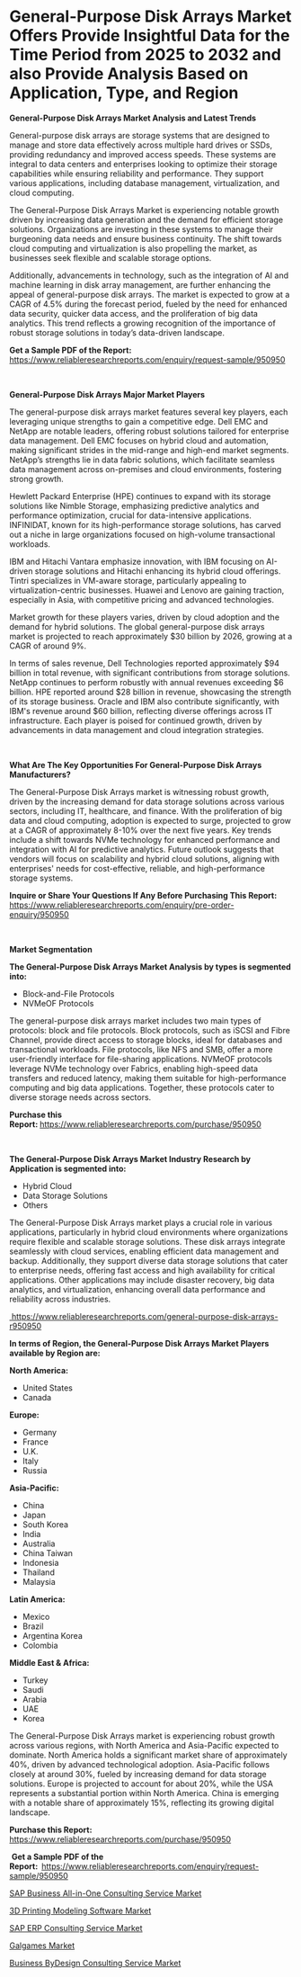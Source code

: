 <p><h1>General-Purpose Disk Arrays Market Offers Provide Insightful Data for the Time Period from 2025 to 2032 and also Provide Analysis Based on Application, Type, and Region</h1></p><p><strong>General-Purpose Disk Arrays Market Analysis and Latest Trends</strong></p>
<p><p>General-purpose disk arrays are storage systems that are designed to manage and store data effectively across multiple hard drives or SSDs, providing redundancy and improved access speeds. These systems are integral to data centers and enterprises looking to optimize their storage capabilities while ensuring reliability and performance. They support various applications, including database management, virtualization, and cloud computing.</p><p>The General-Purpose Disk Arrays Market is experiencing notable growth driven by increasing data generation and the demand for efficient storage solutions. Organizations are investing in these systems to manage their burgeoning data needs and ensure business continuity. The shift towards cloud computing and virtualization is also propelling the market, as businesses seek flexible and scalable storage options.</p><p>Additionally, advancements in technology, such as the integration of AI and machine learning in disk array management, are further enhancing the appeal of general-purpose disk arrays. The market is expected to grow at a CAGR of 4.5% during the forecast period, fueled by the need for enhanced data security, quicker data access, and the proliferation of big data analytics. This trend reflects a growing recognition of the importance of robust storage solutions in today’s data-driven landscape.</p></p>
<p><strong>Get a Sample PDF of the Report:&nbsp;</strong> <a href="https://www.reliableresearchreports.com/enquiry/request-sample/950950?utm_campaign=24&utm_medium=2&utm_source=Github&utm_content=ia&utm_term=11032025&utm_id=general-purpose-disk-arrays">https://www.reliableresearchreports.com/enquiry/request-sample/950950</a></p>
<p>&nbsp;</p>
<p><strong>General-Purpose Disk Arrays Major Market Players</strong></p>
<p><p>The general-purpose disk arrays market features several key players, each leveraging unique strengths to gain a competitive edge. Dell EMC and NetApp are notable leaders, offering robust solutions tailored for enterprise data management. Dell EMC focuses on hybrid cloud and automation, making significant strides in the mid-range and high-end market segments. NetApp’s strengths lie in data fabric solutions, which facilitate seamless data management across on-premises and cloud environments, fostering strong growth.</p><p>Hewlett Packard Enterprise (HPE) continues to expand with its storage solutions like Nimble Storage, emphasizing predictive analytics and performance optimization, crucial for data-intensive applications. INFINIDAT, known for its high-performance storage solutions, has carved out a niche in large organizations focused on high-volume transactional workloads.</p><p>IBM and Hitachi Vantara emphasize innovation, with IBM focusing on AI-driven storage solutions and Hitachi enhancing its hybrid cloud offerings. Tintri specializes in VM-aware storage, particularly appealing to virtualization-centric businesses. Huawei and Lenovo are gaining traction, especially in Asia, with competitive pricing and advanced technologies.</p><p>Market growth for these players varies, driven by cloud adoption and the demand for hybrid solutions. The global general-purpose disk arrays market is projected to reach approximately $30 billion by 2026, growing at a CAGR of around 9%. </p><p>In terms of sales revenue, Dell Technologies reported approximately $94 billion in total revenue, with significant contributions from storage solutions. NetApp continues to perform robustly with annual revenues exceeding $6 billion. HPE reported around $28 billion in revenue, showcasing the strength of its storage business. Oracle and IBM also contribute significantly, with IBM's revenue around $60 billion, reflecting diverse offerings across IT infrastructure. Each player is poised for continued growth, driven by advancements in data management and cloud integration strategies.</p></p>
<p>&nbsp;</p>
<p><strong>What Are The Key Opportunities For General-Purpose Disk Arrays Manufacturers?</strong></p>
<p><p>The General-Purpose Disk Arrays market is witnessing robust growth, driven by the increasing demand for data storage solutions across various sectors, including IT, healthcare, and finance. With the proliferation of big data and cloud computing, adoption is expected to surge, projected to grow at a CAGR of approximately 8-10% over the next five years. Key trends include a shift towards NVMe technology for enhanced performance and integration with AI for predictive analytics. Future outlook suggests that vendors will focus on scalability and hybrid cloud solutions, aligning with enterprises' needs for cost-effective, reliable, and high-performance storage systems.</p></p>
<p><strong>Inquire or Share Your Questions If Any Before Purchasing This Report:</strong> <a href="https://www.reliableresearchreports.com/enquiry/pre-order-enquiry/950950?utm_campaign=24&utm_medium=2&utm_source=Github&utm_content=ia&utm_term=11032025&utm_id=general-purpose-disk-arrays">https://www.reliableresearchreports.com/enquiry/pre-order-enquiry/950950</a></p>
<p>&nbsp;</p>
<p><strong>Market Segmentation</strong></p>
<p><strong>The General-Purpose Disk Arrays Market Analysis by types is segmented into:</strong></p>
<p><ul><li>Block-and-File Protocols</li><li>NVMeOF Protocols</li></ul></p>
<p><p>The general-purpose disk arrays market includes two main types of protocols: block and file protocols. Block protocols, such as iSCSI and Fibre Channel, provide direct access to storage blocks, ideal for databases and transactional workloads. File protocols, like NFS and SMB, offer a more user-friendly interface for file-sharing applications. NVMeOF protocols leverage NVMe technology over Fabrics, enabling high-speed data transfers and reduced latency, making them suitable for high-performance computing and big data applications. Together, these protocols cater to diverse storage needs across sectors.</p></p>
<p><strong>Purchase this Report:&nbsp;</strong><a href="https://www.reliableresearchreports.com/purchase/950950?utm_campaign=24&utm_medium=2&utm_source=Github&utm_content=ia&utm_term=11032025&utm_id=general-purpose-disk-arrays">https://www.reliableresearchreports.com/purchase/950950</a></p>
<p>&nbsp;</p>
<p><strong>The General-Purpose Disk Arrays Market Industry Research by Application is segmented into:</strong></p>
<p><ul><li>Hybrid Cloud</li><li>Data Storage Solutions</li><li>Others</li></ul></p>
<p><p>The General-Purpose Disk Arrays market plays a crucial role in various applications, particularly in hybrid cloud environments where organizations require flexible and scalable storage solutions. These disk arrays integrate seamlessly with cloud services, enabling efficient data management and backup. Additionally, they support diverse data storage solutions that cater to enterprise needs, offering fast access and high availability for critical applications. Other applications may include disaster recovery, big data analytics, and virtualization, enhancing overall data performance and reliability across industries.</p></p>
<p><a href="https://www.reliableresearchreports.com/general-purpose-disk-arrays-r950950?utm_campaign=24&utm_medium=2&utm_source=Github&utm_content=ia&utm_term=11032025&utm_id=general-purpose-disk-arrays">&nbsp;https://www.reliableresearchreports.com/general-purpose-disk-arrays-r950950</a></p>
<p><strong>In terms of Region, the General-Purpose Disk Arrays Market Players available by Region are:</strong></p>
<p>
    <p> <strong> North America: </strong>
        <ul>
            <li>United States</li>
            <li>Canada</li>
        </ul>
        </p> 
    <p> <strong> Europe: </strong>
        <ul>
            <li>Germany</li>
            <li>France</li>
            <li>U.K.</li>
            <li>Italy</li>
            <li>Russia</li>
        </ul>
        </p> 
    <p> <strong> Asia-Pacific: </strong>
        <ul>
            <li>China</li>
            <li>Japan</li>
            <li>South Korea</li>
            <li>India</li>
            <li>Australia</li>
            <li>China Taiwan</li>
            <li>Indonesia</li>
            <li>Thailand</li>
            <li>Malaysia</li>
        </ul>
        </p> 
    <p> <strong> Latin America: </strong>
        <ul>
            <li>Mexico</li>
            <li>Brazil</li>
            <li>Argentina Korea</li>
            <li>Colombia</li>
        </ul>
        </p> 
    <p> <strong> Middle East & Africa: </strong>
        <ul>
            <li>Turkey</li>
            <li>Saudi</li>
            <li>Arabia</li>
            <li>UAE</li>
            <li>Korea</li>
        </ul>
    </p>
    </p>
<p><p>The General-Purpose Disk Arrays market is experiencing robust growth across various regions, with North America and Asia-Pacific expected to dominate. North America holds a significant market share of approximately 40%, driven by advanced technological adoption. Asia-Pacific follows closely at around 30%, fueled by increasing demand for data storage solutions. Europe is projected to account for about 20%, while the USA represents a substantial portion within North America. China is emerging with a notable share of approximately 15%, reflecting its growing digital landscape.</p></p>
<p><strong>Purchase this Report: </strong><a href="https://www.reliableresearchreports.com/purchase/950950?utm_campaign=24&utm_medium=2&utm_source=Github&utm_content=ia&utm_term=11032025&utm_id=general-purpose-disk-arrays">https://www.reliableresearchreports.com/purchase/950950</a></p>
<p>&nbsp;<strong>Get a Sample PDF of the Report:&nbsp;&nbsp;</strong><a href="https://www.reliableresearchreports.com/enquiry/request-sample/950950?utm_campaign=24&utm_medium=2&utm_source=Github&utm_content=ia&utm_term=11032025&utm_id=general-purpose-disk-arrays">https://www.reliableresearchreports.com/enquiry/request-sample/950950</a></p>
<p><strong></strong></p>
<p><p><a href="https://github.com/sphaabrose/Market-Research-Report-List-1/blob/main/sap-business-all-in-one-consulting-service-market.md?utm_campaign=24&utm_medium=2&utm_source=Github&utm_content=ia&utm_term=11032025&utm_id=general-purpose-disk-arrays">SAP Business All-in-One Consulting Service Market</a></p><p><a href="https://github.com/kaidaloeckf7/Market-Research-Report-List-1/blob/main/3d-printing-modeling-software-market.md?utm_campaign=24&utm_medium=2&utm_source=Github&utm_content=ia&utm_term=11032025&utm_id=general-purpose-disk-arrays">3D Printing Modeling Software Market</a></p><p><a href="https://github.com/wilzeryammy/Market-Research-Report-List-1/blob/main/sap-erp-consulting-service-market.md?utm_campaign=24&utm_medium=2&utm_source=Github&utm_content=ia&utm_term=11032025&utm_id=general-purpose-disk-arrays">SAP ERP Consulting Service Market</a></p><p><a href="https://github.com/arifasabeygb/Market-Research-Report-List-1/blob/main/galgames-market.md?utm_campaign=24&utm_medium=2&utm_source=Github&utm_content=ia&utm_term=11032025&utm_id=general-purpose-disk-arrays">Galgames Market</a></p><p><a href="https://github.com/etapaqanee/Market-Research-Report-List-1/blob/main/business-bydesign-consulting-service-market.md?utm_campaign=24&utm_medium=2&utm_source=Github&utm_content=ia&utm_term=11032025&utm_id=general-purpose-disk-arrays">Business ByDesign Consulting Service Market</a></p></p>